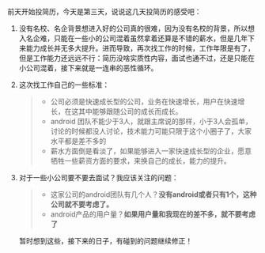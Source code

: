 前天开始投简历，今天是第三天，说说这几天投简历的感受吧：

1. 没有名校、名企背景想进入好的公司真的很难，因为没有名校的背景，所以想入名企难，只能在一些小的公司混着虽然拿着还算是不错的薪水，但是几年下来能力成长并无多大提升。进而导致，再次找工作的时候，工作年限是有了，但是工作能力还远远不行：简历没啥实质性内容，面试也通不过，还是只能在小公司混着，接下来就是一连串的恶性循环。

2. 这次找工作自己的一些标准：
	
	> * 公司必须是快速成长型的公司，业务在快速增长，用户在快速增长，在这其中能够跟随公司的成长而成长。
	> * android 团队不能少于3人，就跟主席说的那样，小于3人会孤单，讨论的时候都没人讨论，技术能力可能只限于这个小圈子了，大家水平都是差不多的
	> * 薪水方面倒是看淡了，如果能够进入一家快速成长型的企业，愿意牺牲一些薪资方面的要求，来换自己的成长，能力的提升。

3. 对于一些小公司要不要去面试？我应该关注的问题：
	
	> * 这家公司的android团队有几个人？**没有android或者只有1个，这种公司就不要考虑了。**
	> * android产品的用户量？**如果用户量和我现在的差不多，就不要考虑了**
	
	
	暂时想到这些，接下来的日子，有碰到的问题继续修正！







